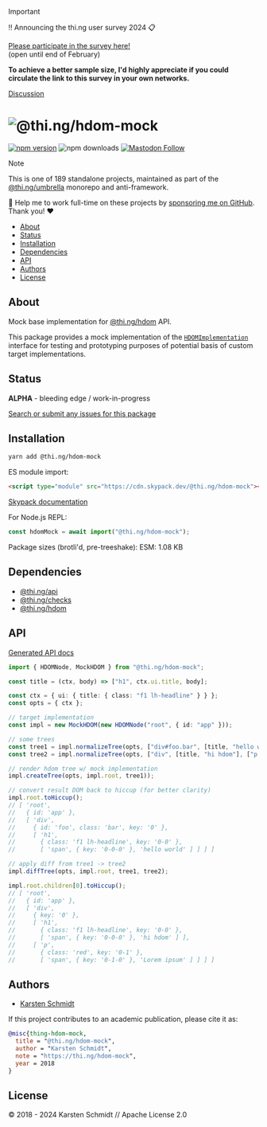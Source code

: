 <!-- This file is generated - DO NOT EDIT! -->
<!-- Please see: https://github.com/thi-ng/umbrella/blob/develop/CONTRIBUTING.md#changes-to-readme-files -->
> [!IMPORTANT]
> ‼️ Announcing the thi.ng user survey 2024 📋
>
> [Please participate in the survey here!](https://forms.gle/XacbSDEmQMPZg8197)\
> (open until end of February)
>
> **To achieve a better sample size, I'd highly appreciate if you could
> circulate the link to this survey in your own networks.**
>
> [Discussion](https://github.com/thi-ng/umbrella/discussions/447)

# ![@thi.ng/hdom-mock](https://media.thi.ng/umbrella/banners-20230807/thing-hdom-mock.svg?0204c76d)

[![npm version](https://img.shields.io/npm/v/@thi.ng/hdom-mock.svg)](https://www.npmjs.com/package/@thi.ng/hdom-mock)
![npm downloads](https://img.shields.io/npm/dm/@thi.ng/hdom-mock.svg)
[![Mastodon Follow](https://img.shields.io/mastodon/follow/109331703950160316?domain=https%3A%2F%2Fmastodon.thi.ng&style=social)](https://mastodon.thi.ng/@toxi)

> [!NOTE]
> This is one of 189 standalone projects, maintained as part
> of the [@thi.ng/umbrella](https://github.com/thi-ng/umbrella/) monorepo
> and anti-framework.
>
> 🚀 Help me to work full-time on these projects by [sponsoring me on
> GitHub](https://github.com/sponsors/postspectacular). Thank you! ❤️

- [About](#about)
- [Status](#status)
- [Installation](#installation)
- [Dependencies](#dependencies)
- [API](#api)
- [Authors](#authors)
- [License](#license)

## About

Mock base implementation for [@thi.ng/hdom](https://github.com/thi-ng/umbrella/tree/develop/packages/hdom) API.

This package provides a mock implementation of the
[`HDOMImplementation`](https://github.com/thi-ng/umbrella/tree/develop/packages/hdom/src/api.ts)
interface for testing and prototyping purposes of potential basis of
custom target implementations.

## Status

**ALPHA** - bleeding edge / work-in-progress

[Search or submit any issues for this package](https://github.com/thi-ng/umbrella/issues?q=%5Bhdom-mock%5D+in%3Atitle)

## Installation

```bash
yarn add @thi.ng/hdom-mock
```

ES module import:

```html
<script type="module" src="https://cdn.skypack.dev/@thi.ng/hdom-mock"></script>
```

[Skypack documentation](https://docs.skypack.dev/)

For Node.js REPL:

```js
const hdomMock = await import("@thi.ng/hdom-mock");
```

Package sizes (brotli'd, pre-treeshake): ESM: 1.08 KB

## Dependencies

- [@thi.ng/api](https://github.com/thi-ng/umbrella/tree/develop/packages/api)
- [@thi.ng/checks](https://github.com/thi-ng/umbrella/tree/develop/packages/checks)
- [@thi.ng/hdom](https://github.com/thi-ng/umbrella/tree/develop/packages/hdom)

## API

[Generated API docs](https://docs.thi.ng/umbrella/hdom-mock/)

```ts
import { HDOMNode, MockHDOM } from "@thi.ng/hdom-mock";

const title = (ctx, body) => ["h1", ctx.ui.title, body];

const ctx = { ui: { title: { class: "f1 lh-headline" } } };
const opts = { ctx };

// target implementation
const impl = new MockHDOM(new HDOMNode("root", { id: "app" }));

// some trees
const tree1 = impl.normalizeTree(opts, ["div#foo.bar", [title, "hello world"]]);
const tree2 = impl.normalizeTree(opts, ["div", [title, "hi hdom"], ["p.red", "Lorem ipsum"]]);

// render hdom tree w/ mock implementation
impl.createTree(opts, impl.root, tree1));

// convert result DOM back to hiccup (for better clarity)
impl.root.toHiccup();
// [ 'root',
//   { id: 'app' },
//   [ 'div',
//     { id: 'foo', class: 'bar', key: '0' },
//     [ 'h1',
//       { class: 'f1 lh-headline', key: '0-0' },
//       [ 'span', { key: '0-0-0' }, 'hello world' ] ] ] ]

// apply diff from tree1 -> tree2
impl.diffTree(opts, impl.root, tree1, tree2);

impl.root.children[0].toHiccup();
// [ 'root',
//   { id: 'app' },
//   [ 'div',
//     { key: '0' },
//     [ 'h1',
//       { class: 'f1 lh-headline', key: '0-0' },
//       [ 'span', { key: '0-0-0' }, 'hi hdom' ] ],
//     [ 'p',
//       { class: 'red', key: '0-1' },
//       [ 'span', { key: '0-1-0' }, 'Lorem ipsum' ] ] ] ]
```

## Authors

- [Karsten Schmidt](https://thi.ng)

If this project contributes to an academic publication, please cite it as:

```bibtex
@misc{thing-hdom-mock,
  title = "@thi.ng/hdom-mock",
  author = "Karsten Schmidt",
  note = "https://thi.ng/hdom-mock",
  year = 2018
}
```

## License

&copy; 2018 - 2024 Karsten Schmidt // Apache License 2.0
